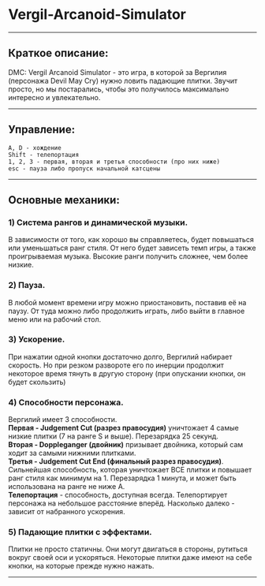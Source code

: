 # Vergil-Arcanoid-Simulator
____

## Краткое описание:
DMC: Vergil Arcanoid Simulator - это игра, в которой за Вергилия (персонажа Devil May Cry)
нужно ловить падающие плитки. Звучит просто, но мы постарались, чтобы это получилось максимально
интересно и увлекательно.
____
## Управление:
    A, D - хождение 
    Shift - телепортация
    1, 2, 3 - первая, вторая и третья способности (про них ниже)
    esc - пауза либо пропуск начальной катсцены
____
## Основные механики:
### 1) Система рангов и динамической музыки.
В зависимости от того, как хорошо вы справляетесь,
будет повышаться или уменьшаться ранг стиля. От него будет зависеть темп игры, а также
проигрываемая музыка. Высокие ранги получить сложнее, чем более низкие.
### 2) Пауза.
В любой момент времени игру можно приостановить, поставив её на паузу. От туда можно
либо продолжить играть, либо выйти в главное меню или на рабочий стол.
### 3) Ускорение.
При нажатии одной кнопки достаточно долго, Вергилий набирает скорость. Но при
резком развороте его по инерции продолжит некоторое время тянуть в другую сторону (при опускании
кнопки, он будет скользить)
### 4) Способности персонажа.
Вергилий имеет 3 способности. \
    **Первая - Judgement Cut (разрез правосудия)** уничтожает 4 самые низкие плитки
        (7 на ранге S и выше). Перезарядка 25 секунд.\
    **Вторая - Doppleganger (двойник)** призывает двойника, который сам ходит за самыми нижними
        плитками.\
    **Третья - Judgement Cut End (финальный разрез правосудия)**. Сильнейшая способность, которая
        уничтожает ВСЕ плитки и повышает ранг стиля как минимум на 1. Перезарядка 1 минута, 
        и может быть использована на ранге не ниже А.\
    **Телепортация** - способность, доступная всегда. Телепортирует персонажа на небольшое расстояние
        вперёд. Насколько далеко - зависит от набранного ускорения. 
### 5) Падающие плитки с эффектами.
Плитки не просто статичны. Они могут двигаться в стороны,
рутиться вокруг своей оси и ускоряться. Некоторые плитки даже имеют на себе кнопки, на
которые прежде нужно нажать.
____
